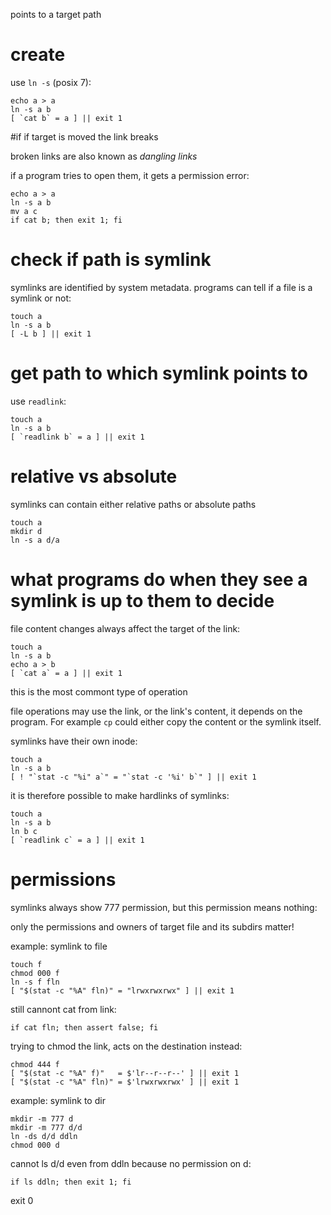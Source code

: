 points to a target path

# create

use `ln -s` (posix 7):

    echo a > a
    ln -s a b
    [ `cat b` = a ] || exit 1

#if if target is moved the link breaks

broken links are also known as *dangling links*

if a program tries to open them, it gets a permission error:

    echo a > a
    ln -s a b
    mv a c
    if cat b; then exit 1; fi

# check if path is symlink

symlinks are identified by system metadata.
programs can tell if a file is a symlink or not:

    touch a
    ln -s a b
    [ -L b ] || exit 1

# get path to which symlink points to

use `readlink`:

    touch a
    ln -s a b
    [ `readlink b` = a ] || exit 1

# relative vs absolute

symlinks can contain either relative paths or absolute paths

    touch a
    mkdir d
    ln -s a d/a

# what programs do when they see a symlink is up to them to decide

file content changes always affect the target of the link:

    touch a
    ln -s a b
    echo a > b
    [ `cat a` = a ] || exit 1

this is the most commont type of operation

file operations may use the link, or the link's content,
it depends on the program. For example `cp` could either
copy the content or the symlink itself.

symlinks have their own inode:

    touch a
    ln -s a b
    [ ! "`stat -c "%i" a`" = "`stat -c '%i' b`" ] || exit 1

it is therefore possible to make hardlinks of symlinks:

    touch a
    ln -s a b
    ln b c
    [ `readlink c` = a ] || exit 1

# permissions

symlinks always show 777 permission,
but this permission means nothing:

only the permissions and owners of target file
and its subdirs matter!

example: symlink to file

    touch f
    chmod 000 f
    ln -s f fln
    [ "$(stat -c "%A" fln)" = "lrwxrwxrwx" ] || exit 1

still cannont cat from link:

    if cat fln; then assert false; fi

trying to chmod the link, acts on the destination instead:

    chmod 444 f
    [ "$(stat -c "%A" f)"   = $'lr--r--r--' ] || exit 1
    [ "$(stat -c "%A" fln)" = $'lrwxrwxrwx' ] || exit 1

example: symlink to dir

    mkdir -m 777 d
    mkdir -m 777 d/d
    ln -ds d/d ddln
    chmod 000 d

cannot ls d/d even from ddln because no permission on d:

    if ls ddln; then exit 1; fi

exit 0
